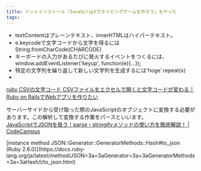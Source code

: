 ```yaml
---
title: ドットインストール「JavaScriptでタイピングゲームを作ろう」をやった
tags: 
---
```

  * textContentはプレーンテキスト、innerHTMLはハイパーテキスト。
  * e.keycodeで文字コードから文字を得るにはString.fromCharCode(CHARCODE)
  * キーボードの入力があるたびに発火するイベントをつくるには、window.addEventListener('keyup', function(e){...});
  * 特定の文字列を繰り返して新しい文字列を生成するには'hoge'.repeat(x)
  * 

[ruby CSVの文字コード CSVファイルをエクセルで開くと文字コードが変わる │ Ruby on
RailsでWebアプリを作りたい](https://koooza.net/post-491)

サーバーサイドから受け取った際のJavaScriptのオブジェクトに変換する必要があります。この解析して変換する作業をパースといいます。  
[JavaScriptでJSONを扱う！parse・stringifyメソッドの使い方を徹底解説！ |
CodeCampus](https://blog.codecamp.jp/javascript-json)

[instance method JSON::Generator::GeneratorMethods::Hash#to_json (Ruby
2.6.0)](https://docs.ruby-
lang.org/ja/latest/method/JSON=3a=3aGenerator=3a=3aGeneratorMethods=3a=3aHash/i/to_json.html)